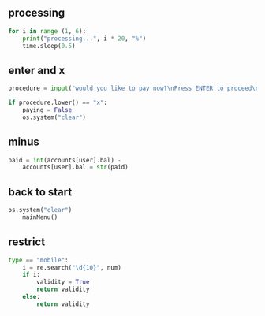 ## processing

```py
for i in range (1, 6):
    print("processing...", i * 20, "%")
    time.sleep(0.5)
```
## enter and x

```py
procedure = input("would you like to pay now?\nPress ENTER to proceed\nEnter 'X' to cancel"):

if procedure.lower() == "x":
    paying = False
    os.system("clear")
```


## minus

```py
paid = int(accounts[user].bal) - 
    accounts[user].bal = str(paid) 
```

## back to start

```py
os.system("clear")
    mainMenu()
```

## restrict

```py
type == "mobile":
    i = re.search("\d{10}", num)
    if i:
        validity = True
        return validity
    else:
        return validity
```